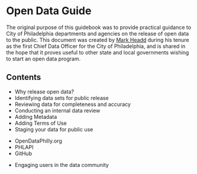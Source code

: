 # Open Data Guide

The original purpose of this guidebook was to provide practical guidance to City of Philadelphia departments and agencies on the release of open data to the public. This document was created by [Mark Headd](http://civic.io/about/) during his tenure as the first Chief Data Officer for the City of Philadelphia, and is shared in the hope that it proves useful to other state and local governments wishing to start an open data program. 

## Contents

* Why release open data?
* Identifying data sets for public release
* Reviewing data for completeness and accuracy
* Conducting an internal data review
* Adding Metadata
* Adding Terms of Use
* Staging your data for public use
 - OpenDataPhilly.org
 - PHLAPI
 - GitHub
* Engaging users in the data community